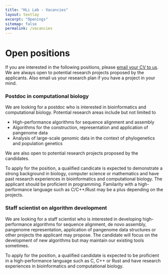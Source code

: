 ```yaml
---
title: "HLi Lab - Vacancies"
layout: textlay
excerpt: "Openings"
sitemap: false
permalink: /vacancies
---
```


# Open positions

If you are interested in the following positions, please [email your
CV to us](mailto:hli@ds.dfci.harvard.edu). We are always open to potential
research projects proposed by the applicants. Also email us your research
plan if you have a project in your mind.

### Postdoc in computational biology

We are looking for a postdoc who is interested in bioinformatics and
computational biology. Potential research areas include but not limited to

* High-performance algorithms for sequence alignment and assembly
* Algorithms for the construction, representation and application of pangenome data
* Analysis of large-scale genomic data in the context of phylogenetics and population genetics

We are also open to potential research projects proposed by the candidates.

To apply for the position, a qualified candicate is expected to demonstrate a
strong background in biology, computer science or mathematics and have past
research experiences in bioinformatics and computational biology. The applicant
should be proficient in programming. Familarity with a high-performance
language such as C/C++/Rust may be a plus depending on the projects.

### Staff scientist on algorithm development

We are looking for a staff scientist who is interested in developing
high-performance algorithms for sequence alignment, de novo assembly, pangenome
representation, application of pangenome data structures or other projects the
applicant may propose. The candidate will focus on the development of new
algorithms but may maintain our existing tools sometimes.

To apply for the position, a qualified candidate is expected to be proficient
in a high-performance language such as C, C++ or Rust and have research
experiences in bioinformatics and computational biology.
